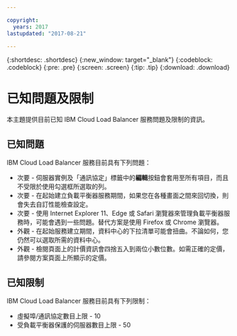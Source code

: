 ```yaml
---

copyright:
  years: 2017
lastupdated: "2017-08-21"

---
```


{:shortdesc: .shortdesc}
{:new_window: target="_blank"}
{:codeblock: .codeblock}
{:pre: .pre}
{:screen: .screen}
{:tip: .tip}
{:download: .download}

# 已知問題及限制
本主題提供目前已知 IBM Cloud Load Balancer 服務問題及限制的資訊。

## 已知問題
IBM Cloud Load Balancer 服務目前具有下列問題：

* 次要 - 伺服器實例及「通訊協定」標籤中的**編輯**按鈕會套用至所有項目，而且不受限於使用勾選框所選取的列。 
* 次要 - 在起始建立負載平衡器服務期間，如果您在各種畫面之間來回切換，則會失去自訂性能檢查設定。
* 次要 - 使用 Internet Explorer 11、Edge 或 Safari 瀏覽器來管理負載平衡器服務時，可能會遇到一些問題。替代方案是使用 Firefox 或 Chrome 瀏覽器。 
* 外觀 - 在起始服務建立期間，資料中心的下拉清單可能會扭曲。不論如何，您仍然可以選取所需的資料中心。
* 外觀 - 檢閱頁面上的計價資訊會四捨五入到兩位小數位數。如需正確的定價，請參閱方案頁面上所顯示的定價。

## 已知限制
IBM Cloud Load Balancer 服務目前具有下列限制：

* 虛擬埠/通訊協定數目上限 - 10
* 受負載平衡器保護的伺服器數目上限 - 50
